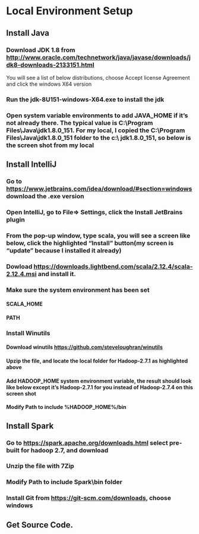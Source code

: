 # Local Environment Setup

## Install Java

### Download JDK 1.8 from http://www.oracle.com/technetwork/java/javase/downloads/jdk8-downloads-2133151.html
You will see a list of below distributions, choose Accept license Agreement and click the windows X64 version

### Run the jdk-8U151-windows-X64.exe to install the jdk

### Open system variable environments to add JAVA_HOME if it’s not already there. The typical value is C:\Program Files\Java\jdk1.8.0_151. For my local, I copied the C:\Program Files\Java\jdk1.8.0_151 folder to the c:\ jdk1.8.0_151, so below is the screen shot from my local

## Install IntelliJ

### Go to https://www.jetbrains.com/idea/download/#section=windows download the .exe version

### Open IntelliJ, go to File=> Settings, click the Install JetBrains plugin

### From the pop-up window, type scala, you will see a screen like below, click the highlighted “Install” button(my screen is “update” because I installed it already)

### Dowload https://downloads.lightbend.com/scala/2.12.4/scala-2.12.4.msi and install it.

### Make sure the system environment has been set

#### SCALA_HOME

#### PATH

### Install Winutils

#### Download winutils https://github.com/steveloughran/winutils

#### Upzip the file, and locate the local folder for Hadoop-2.7.1 as highlighted above

#### Add  HADOOP_HOME system environment variable, the result should look like      below except it’s Hadoop-2.7.1 for you instead of Hadoop-2.7.4 on this screen shot

#### Modify Path to include %HADOOP_HOME%/bin

## Install Spark

### Go to https://spark.apache.org/downloads.html select pre-built for hadoop 2.7, and download

### Unzip the file with 7Zip

### Modify Path to include Spark\bin folder

### Install Git  from https://git-scm.com/downloads, choose windows

## Get Source Code.
